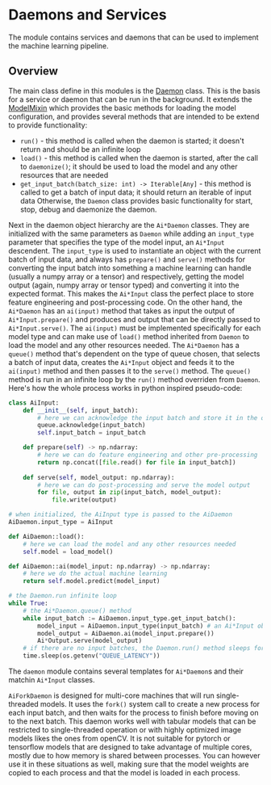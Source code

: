# Daemons and Services #

The module contains services and daemons that can be used to implement the machine learning pipeline.

## Overview ##

The main class define in this modules is the [Daemon](./daemon.py) class. This is the basis for a service or daemon that can be run in the background. It extends the [ModelMixin](./modelmixin.py) which provides the basic methods for loading the model configuration, and provides several methods that are intended to be extend to provide functionality:
- `run()` - this method is called when the daemon is started; it doesn't return and should be an infinite loop
- `load()` - this method is called when the daemon is started, after the call to `daemonize()`; it should be used to load the model and any other resources that are needed
- `get_input_batch(batch_size: int) -> Iterable[Any]` - this method is called to get a batch of input data; it should return an iterable of input data
Otherwise, the `Daemon` class provides basic functionality for start, stop, debug and daemonize the daemon.

Next in the daemon object hierarchy are the `Ai*Daemon` classes. They are initialized with the same parameters as `Daemon` while adding an `input_type` parameter that specifies the type of the model input, an `Ai*Input` descendent. The `input_type` is used to instantiate an object with the current batch of input data, and always has `prepare()` and `serve()` methods for converting the input batch into something a machine learning can handle (usually a numpy array or a tensor) and respectively, getting the model output (again, numpy array or tensor typed) and converting it into the expected format. This makes the `Ai*Input` class the perfect place to store feature engineering and post-processing code. On the other hand, the `Ai*Daemon` has an `ai(input)` method that takes as input the output of `Ai*Input.prepare()` and produces and output that can be directly passed to `Ai*Input.serve()`. The `ai(input)` must be implemented specifically for each model type and can make use of `load()` method inherited from `Daemon` to load the model and any other resources needed. The `Ai*Daemon` has a `queue()` method that's dependent on the type of queue chosen, that selects a batch of input data, creates the `Ai*Input` object and feeds it to the `ai(input)` method and then passes it to the `serve()` method. The `queue()` method is run in an infinite loop by the `run()` method overriden from `Daemon`. Here's how the whole process works in python inspired pseudo-code:

```python
class AiInput:
    def __init__(self, input_batch):
        # here we can acknowledge the input batch and store it in the object, removing it from the queue
        queue.acknowledge(input_batch)
        self.input_batch = input_batch

    def prepare(self) -> np.ndarray:
        # here we can do feature engineering and other pre-processing
        return np.concat([file.read() for file in input_batch])
    
    def serve(self, model_output: np.ndarray):
        # here we can do post-processing and serve the model output
        for file, output in zip(input_batch, model_output):
            file.write(output)

# when initialized, the AiInput type is passed to the AiDaemon
AiDaemon.input_type = AiInput

def AiDaemon::load():
    # here we can load the model and any other resources needed
    self.model = load_model()

def AiDaemon::ai(model_input: np.ndarray) -> np.ndarray:
    # here we do the actual machine learning
    return self.model.predict(model_input)

# the Daemon.run infinite loop
while True:
    # the Ai*Daemon.queue() method
    while input_batch := AiDaemon.input_type.get_input_batch():
        model_input = AiDaemon.input_type(input_batch) # an Ai*Input object
        model_output = AiDaemon.ai(model_input.prepare())
        Ai*Output.serve(model_output)
    # if there are no input batches, the Daemon.run() method sleeps for a while before trying again
    time.sleep(os.getenv("QUEUE_LATENCY"))
```

The `daemon` module contains several templates for `Ai*Daemon`s and their matchin `Ai*Input` classes.

`AiForkDaemon` is designed for multi-core machines that will run single-threaded models. It uses the `fork()` system call to create a new process for each input batch, and then waits for the process to finish before moving on to the next batch. This daemon works well with tabular models that can be restricted to single-threaded operation or with highly optimized image models likes the ones from openCV. It is not suitable for pytorch or tensorflow models that are designed to take advantage of multiple cores, mostly due to how memory is shared between processes. You can however use it in these situations as well, making sure that the model weights are copied to each process and that the model is loaded in each process. 
